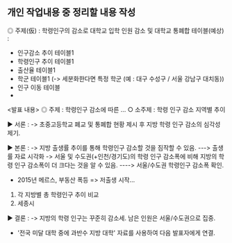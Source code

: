 ## 개인 작업내용 중 정리할 내용 작성
◎ 주제(仮) : 학령인구의 감소로 대학교 입학 인원 감소 및 대학교 통폐합
  테이블(예상) : 
  - 인구감소 추이 테이블1
  - 학령인구 추이 테이블1
  - 출산율 테이블1
  - 학군 테이블1 (-> 세분화한다면 특정 학군 (예 : 대구 수성구 / 서울 강남구 대치동))
  - 인구 이동 테이블
  - 
<발표 내용>
 ◎ 주제 : 학령인구 감소에 따른 ...
 ○ 소주제 : 학령 인구 감소 지역별 추이

▶ 서론 : 
  -> 초중고등학교 폐교 및 통폐합 현황 제시 후 지방 학령 인구 감소의 심각성 제기.

▶ 본론 :
  -> 지방 출생률 추이를 통해 학령인구 감소할 것을 짐작할 수 있음. ---> 출생률 자료 시각화
  -> 서울 및 수도권(+인천/경기도)의 학령 인구 감소폭에 비해 지방의 학령 인구 감소폭이 더 크다는 것을 알 수 있음. ----> 서울/수도권 학령인구 감소폭 확인.
  - 2015년 메르스, 부동산 폭등 => 저출생 시작...
    
  1) 각 지방별 총 학령인구 추이 비교
  2) 세종시
  
▶ 결론 :
   -> 지방의 학령 인구는 꾸준히 감소세. 남은 인원은 서울/수도권으로 집중. 
 
 + '전국 미달 대학 중에 과반수 지방 대학' 자료를 사용하여 다음 발표자에게 연결.
